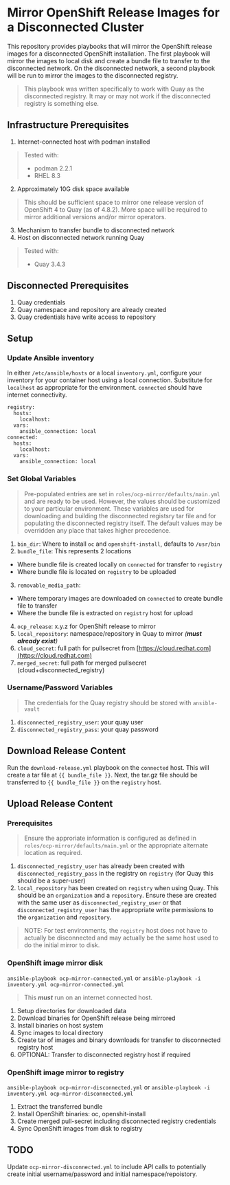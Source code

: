 # Mirror OpenShift Release Images for a Disconnected Cluster

This repository provides playbooks that will mirror the OpenShift release images for a disconnected OpenShift installation.  The first playbook will mirror the images to local disk and create a bundle file to transfer to the disconnected network.  On the disconnected network, a second playbook will be run to mirror the images to the disconnected registry.

> This playbook was written specifically to work with Quay as the disconnected registry.  It may or may not work if the disconnected registry is something else.

## Infrastructure Prerequisites

1. Internet-connected host with podman installed
> Tested with:
>  * podman 2.2.1
>  * RHEL 8.3
2. Approximately 10G disk space available
> This should be sufficient space to mirror one release version of OpenShift 4 to Quay (as of 4.8.2).  More space will be required to mirror additional versions and/or mirror operators.
3. Mechanism to transfer bundle to disconnected network
4. Host on disconnected network running Quay
> Tested with:
> * Quay 3.4.3

## Disconnected Prerequisites

1. Quay credentials
2. Quay namespace and repository are already created
3. Quay credentials have write access to repository

## Setup
### Update Ansible inventory
In either `/etc/ansible/hosts` or a local `inventory.yml`, configure your inventory for your container host using a local connection.  Substitute for `localhost` as appropriate for the environment. `connected` should have internet connectivity.  
```
registry:
  hosts:
    localhost:
  vars:
    ansible_connection: local
connected:
  hosts:
    localhost:
  vars:
    ansible_connection: local    
```
### Set Global Variables
> Pre-populated entries are set in `roles/ocp-mirror/defaults/main.yml` and are ready to be used.  However, the values should be customized to your particular environment.  These variables are used for downloading and building the disconnected registsry tar file and for populating the disconnected registry itself.  The default values may be overridden any place that takes higher precedence.
1. `bin_dir`: Where to install `oc` and `openshift-install`, defaults to `/usr/bin`
2. `bundle_file`: This represents 2 locations
* Where bundle file is created locally on `connected` for transfer to `registry`
* Where bundle file is located on `registry` to be uploaded 
3. `removable_media_path`: 
* Where temporary images are downloaded on `connected` to create bundle file to transfer
* Where the bundle file is extracted on `registry` host for upload
4. `ocp_release`: x.y.z for OpenShift release to mirror
5. `local_repository`: namespace/repository in Quay to mirror *(**must already exist**)*
6. `cloud_secret`: full path for pullsecret from [https://cloud.redhat.com](https://cloud.redhat.com)
7. `merged_secret`: full path for merged pullsecret (cloud+disconnected_registry)

### Username/Password Variables
> The credentials for the Quay registry should be stored with `ansible-vault`
1. `disconnected_registry_user`: your quay user
2. `disconnected_registry_pass`: your quay password
## Download Release Content
Run the `download-release.yml` playbook on the `connected` host.  This will create a tar file at `{{ bundle_file }}`.  Next, the tar.gz file should be transferred to `{{ bundle_file }}` on the `registry` host.  

## Upload Release Content
### Prerequisites
> Ensure the approriate information is configured as defined in `roles/ocp-mirror/defaults/main.yml` or the appropriate alternate location as required.
1. `disconnected_registry_user` has already been created with `disconnected_registry_pass` in the registry on `registry` (for Quay this should be a super-user)    
2. `local_repository` has been created on `registry` when using Quay.  This should be an `organization` and a `repository`.  Ensure these are created with the same user as `disconnected_registry_user` or that `disconnected_registry_user` has the appropriate write permissions to the `organization` and `repository`. 
> NOTE: For test environments, the `registry` host does not have to actually be disconnected and may actually be the same host used to do the initial mirror to disk.

### OpenShift image mirror disk
`ansible-playbook ocp-mirror-connected.yml` or `ansible-playbook -i inventory.yml ocp-mirror-connected.yml`
> This ***must*** run on an internet connected host.

1. Setup directories for downloaded data
2. Download binaries for OpenShift release being mirrored
3. Install binaries on host system
4. Sync images to local directory
5. Create tar of images and binary downloads for transfer to disconnected registry host
6. OPTIONAL: Transfer to disconnected registry host if required

### OpenShift image mirror to registry
`ansible-playbook ocp-mirror-disconnected.yml` or `ansible-playbook -i inventory.yml ocp-mirror-disconnected.yml`
1. Extract the transferred bundle
2. Install OpenShift binaries: oc, openshit-install
3. Create merged pull-secret including disconnected registry credentials
4. Sync OpenShift images from disk to registry

## TODO
Update `ocp-mirror-disconnected.yml` to include API calls to potentially create initial username/password and initial namespace/repoistory.
